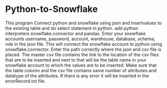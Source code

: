 # Python-to-Snowflake
This program Connect python and snowflake using json and insertvalues to the existing table and do select statement in python.
add python interpreters snowflake.connector and pandas.
Enter your snowflake accounts username, password, account, warehouse, database, schema, role in the json file.
This will connect the snowflake account to python using snowflake.connector.
Enter the path correctly where the json and csv file is placed.
The master csv file contains the link to the location of the csv files that are to be inserted and next to that will be the table name in your snowflake account to which the values are to be inserted.
Make sure that the table column and the csv file contains same number of attributes and datatype of the attributes.
If there is any error it will be inserted in the errorRecord.txt file.
